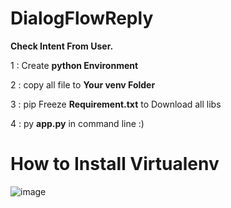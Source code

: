 # DialogFlowReply
**Check Intent From User.**

1 : Create **python Environment**

2 : copy all file to **Your venv Folder**

3 : pip Freeze **Requirement.txt** to Download all libs

4 : py **app.py** in command line :)

<h1>How to Install Virtualenv</h1>

![image](https://user-images.githubusercontent.com/94214328/178523555-007e367b-a262-42fe-8103-82dcb4131dad.png)
